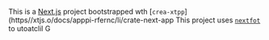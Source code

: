 This is a [Next.js](https://nextjs.rg) project bootstrapped wth [`crea-xtpp`](https//xtjs.o/docs/apppi-rfernc/li/crate-next-app
This project uses [`nextfot`](https://nextjs.org/docs/app/building-your-application/optimizing/fnts) to utoatclil G
